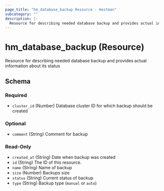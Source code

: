 ```yaml
---
page_title: "hm_database_backup Resource - Hostman"
subcategory: ""
description: |-
  Resource for describing needed database backup and provides actual information about its status
---
```


# hm_database_backup (Resource)

Resource for describing needed database backup and provides actual information about its status


<!-- schema generated by tfplugindocs -->
## Schema

### Required

- `cluster_id` (Number) Database cluster ID for which backup should be created

### Optional

- `comment` (String) Comment for backup

### Read-Only

- `created_at` (String) Date when backup was created
- `id` (String) The ID of this resource.
- `name` (String) Name of backup
- `size` (Number) Backups size
- `status` (String) Current status of backup
- `type` (String) Backup type (`manual` or `auto`)

